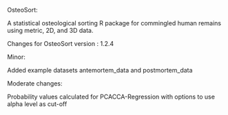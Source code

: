 OsteoSort:

A statistical osteological sorting R package for commingled human remains using metric, 2D, and 3D data.

Changes for OsteoSort version : 1.2.4


Minor:

Added example datasets antemortem_data and postmortem_data

Moderate changes:

Probability values calculated for PCACCA-Regression with options to use alpha level as cut-off